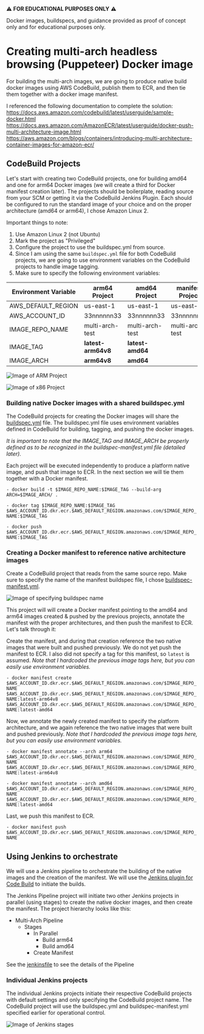 :warning: **FOR EDUCATIONAL PURPOSES ONLY** :warning:

Docker images, buildspecs, and guidance provided as proof of concept only and for educational purposes only.

# Creating multi-arch headless browsing (Puppeteer) Docker image
For building the multi-arch images, we are going to produce native build docker images using AWS CodeBuild, publish them to ECR, and then tie them together with a docker image manifest.

I referenced the following documentation to complete the solution:
https://docs.aws.amazon.com/codebuild/latest/userguide/sample-docker.html
https://docs.aws.amazon.com/AmazonECR/latest/userguide/docker-push-multi-architecture-image.html
https://aws.amazon.com/blogs/containers/introducing-multi-architecture-container-images-for-amazon-ecr/

## CodeBuild Projects
Let's start with creating two CodeBuild projects, one for building amd64 and one for arm64 Docker images (we will create a third for Docker manifest creation later). The projects should be boilerplate, reading source from your SCM or getting it via the CodeBuild Jenkins Plugin. Each should be configured to run the standard image of your choice and on the proper architecture (amd64 or arm64), I chose Amazon Linux 2.

Important things to note: 

1. Use Amazon Linux 2 (not Ubuntu)
2. Mark the project as "Privileged"
3. Configure the project to use the buildspec.yml from source.
4. Since I am using the same `buildspec.yml` file for both CodeBuild projects, we are going to use environment variables on the CodeBuild projects to handle image tagging.
5. Make sure to specify the following environment variables:

Environment Variable | arm64 Project | amd64 Project | manifest Project
---------------------|---------------|---------------|---------
AWS_DEFAULT_REGION |  us-east-1	 | us-east-1 | us-east-1	
AWS_ACCOUNT_ID | 33nnnnnn33 | 33nnnnnn33 | 33nnnnnn33 
IMAGE_REPO_NAME | multi-arch-test | multi-arch-test | multi-arch-test
IMAGE_TAG | **latest-arm64v8** | **latest-amd64** 
IMAGE_ARCH | **arm64v8** | **amd64** | 

![Image of ARM Project](images/Figure1.png)

![Image of x86 Project](images/Figure2.png)

### Building native Docker images with a shared buildspec.yml
The CodeBuild projects for creating the Docker images will share the [buildspec.yml](buildspec.yml) file. The buildspec.yml file uses environment variables defined in CodeBuild for building, tagging, and pushing the docker images.

_It is important to note that the IMAGE_TAG and IMAGE_ARCH be properly defined as to be recognized in the buildspec-manifest.yml file (detailed later)._

Each project will be executed independently to produce a platform native image, and push that image to ECR. In the next section we will tie them together with a Docker manifest.

`- docker build -t $IMAGE_REPO_NAME:$IMAGE_TAG --build-arg ARCH=$IMAGE_ARCH/ .`

`- docker tag $IMAGE_REPO_NAME:$IMAGE_TAG $AWS_ACCOUNT_ID.dkr.ecr.$AWS_DEFAULT_REGION.amazonaws.com/$IMAGE_REPO_NAME:$IMAGE_TAG`

`- docker push $AWS_ACCOUNT_ID.dkr.ecr.$AWS_DEFAULT_REGION.amazonaws.com/$IMAGE_REPO_NAME:$IMAGE_TAG`

### Creating a Docker manifest to reference native architecture images
Create a CodeBuild project that reads from the same source repo. Make sure to specify the name of the manifest buildspec file, I chose [buildspec-manifest.yml](buildspec-manifest.yml). 

![Image of specifying buildspec name](images/Figure3.png)

This project will will create a Docker manifest pointing to the amd64 and arm64 images created & pushed by the previous projects, annotate the manifest with the proper architectures, and then push the manifest to ECR. Let's talk through it:

Create the manifest, and during that creation reference the two native images that were built and pushed previously. We do not yet push the manifest to ECR. I also did not specify a tag for this manifest, so `latest` is assumed. 
_Note that I hardcoded the previous image tags here, but you can easily use environment variables._

`- docker manifest create $AWS_ACCOUNT_ID.dkr.ecr.$AWS_DEFAULT_REGION.amazonaws.com/$IMAGE_REPO_NAME $AWS_ACCOUNT_ID.dkr.ecr.$AWS_DEFAULT_REGION.amazonaws.com/$IMAGE_REPO_NAME:latest-arm64v8 $AWS_ACCOUNT_ID.dkr.ecr.$AWS_DEFAULT_REGION.amazonaws.com/$IMAGE_REPO_NAME:latest-amd64`

Now, we annotate the newly created manifest to specify the platform architecture, and we again reference the two native images that were built and pushed previously. 
_Note that I hardcoded the previous image tags here, but you can easily use environment variables._

`- docker manifest annotate --arch arm64 $AWS_ACCOUNT_ID.dkr.ecr.$AWS_DEFAULT_REGION.amazonaws.com/$IMAGE_REPO_NAME $AWS_ACCOUNT_ID.dkr.ecr.$AWS_DEFAULT_REGION.amazonaws.com/$IMAGE_REPO_NAME:latest-arm64v8`

`- docker manifest annotate --arch amd64 $AWS_ACCOUNT_ID.dkr.ecr.$AWS_DEFAULT_REGION.amazonaws.com/$IMAGE_REPO_NAME $AWS_ACCOUNT_ID.dkr.ecr.$AWS_DEFAULT_REGION.amazonaws.com/$IMAGE_REPO_NAME:latest-amd64`

Last, we push this manifest to ECR.

`- docker manifest push $AWS_ACCOUNT_ID.dkr.ecr.$AWS_DEFAULT_REGION.amazonaws.com/$IMAGE_REPO_NAME`

## Using Jenkins to orchestrate
We will use a Jenkins pipeline to orchestrate the building of the native images and the creation of the manifest. We will use the [Jenkins plugin for Code Build](https://docs.aws.amazon.com/codebuild/latest/userguide/jenkins-plugin.html) to initiate the builds.

The Jenkins Pipeline project will initiate two other Jenkins projects in parallel (using stages) to create the native docker images, and then create the manifest. The project hierarchy looks like this:
- Multi-Arch Pipeline 
  * Stages
    * In Parallel   
      * Build arm64
      * Build amd64
    * Create Manifest

See the [jenkinsfile](jenkinsfile) to see the details of the Pipeline

### Individual Jenkins projects 
The individual Jenkins projects initiate their respective CodeBuild projects with default settings and only specifying the CodeBuild project name. The CodeBuild project will use the buildspec.yml and buildspec-manifest.yml specified earlier for operational control. 

![Image of Jenkins stages](images/Figure4.png)
